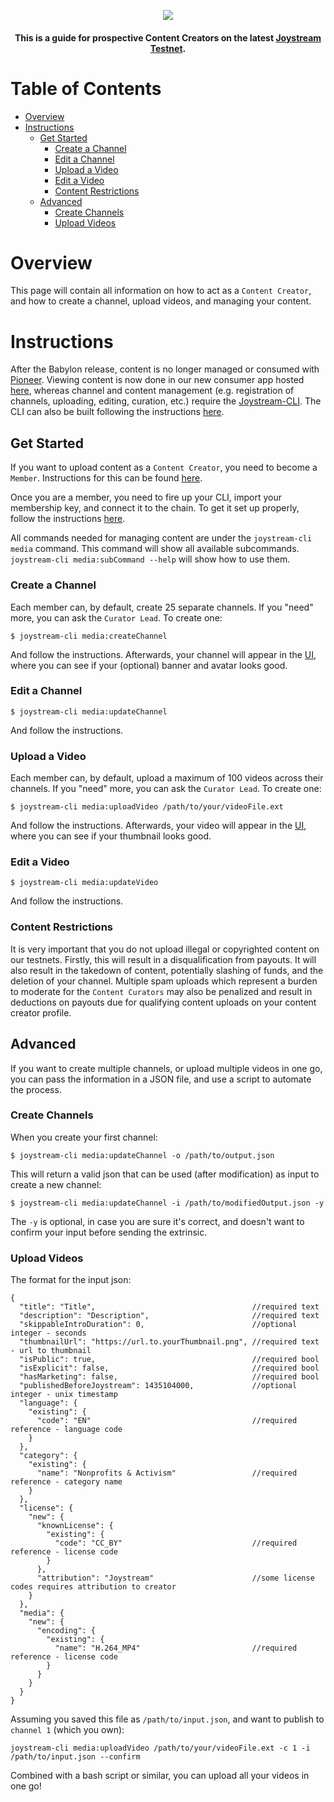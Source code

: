 <p align="center"><img src="img/content-creators.svg"></p>

<div align="center">
  <h4>This is a guide for prospective Content Creators on the latest
  <a href="https://testnet.joystream.org/">Joystream Testnet</a>.<h4>
</div>


Table of Contents
==
<!-- TOC START min:1 max:3 link:true asterisk:false update:true -->
- [Overview](#overview)
- [Instructions](#instructions)
  - [Get Started](#get-started)
    - [Create a Channel](#create-a-channel)
    - [Edit a Channel](#edit-a-channel)
    - [Upload a Video](#upload-a-video)
    - [Edit a Video](#edit-a-video)
    - [Content Restrictions](#content-restrictions)
  - [Advanced](#advanced)
    - [Create Channels](#create-channels)
    - [Upload Videos](#upload-videos)
<!-- TOC END -->


# Overview
This page will contain all information on how to act as a `Content Creator`, and how to create a channel, upload videos, and managing your content.

# Instructions
After the Babylon release, content is no longer managed or consumed with [Pioneer](https://testnet.joystream.org). Viewing content is now done in our new consumer app hosted [here](https://play.joystream.org), whereas channel and content management (e.g. registration of channels, uploading, editing, curation, etc.) require the [Joystream-CLI](https://www.npmjs.com/package/@joystream/cli). The CLI can also be built following the instructions [here](/tools/cli/README.md).

## Get Started
If you want to upload content as a `Content Creator`, you need to become a `Member`. Instructions for this can be found [here](https://github.com/Joystream/helpdesk/#get-started).

Once you are a member, you need to fire up your CLI, import your membership key, and connect it to the chain. To get it set up properly, follow the instructions [here](/tools/cli/README.md).

All commands needed for managing content are under the `joystream-cli media` command. This command will show all available subcommands. `joystream-cli media:subCommand --help` will show how to use them.

### Create a Channel
Each member can, by default, create 25 separate channels. If you "need" more, you can ask the `Curator Lead`.
To create one:
```
$ joystream-cli media:createChannel
```
And follow the instructions. Afterwards, your channel will appear in the [UI](https://play.joystream.org), where you can see if your (optional) banner and avatar looks good.

### Edit a Channel
```
$ joystream-cli media:updateChannel
```
And follow the instructions.

### Upload a Video
Each member can, by default, upload a maximum of 100 videos across their channels. If you "need" more, you can ask the `Curator Lead`.
To create one:
```
$ joystream-cli media:uploadVideo /path/to/your/videoFile.ext
```
And follow the instructions. Afterwards, your video will appear in the [UI](https://play.joystream.org), where you can see if your thumbnail looks good.

### Edit a Video
```
$ joystream-cli media:updateVideo
```
And follow the instructions.

### Content Restrictions
It is very important that you do not upload illegal or copyrighted content on our testnets. Firstly, this will result in a disqualification from payouts. It will also result in the takedown of content, potentially slashing of funds, and the deletion of your channel. Multiple spam uploads which represent a burden to moderate for the `Content Curators` may also be penalized and result in deductions on payouts due for qualifying content uploads on your content creator profile.

## Advanced
If you want to create multiple channels, or upload multiple videos in one go, you can pass the information in a JSON file, and use a script to automate the process.

### Create Channels
When you create your first channel:
```
$ joystream-cli media:updateChannel -o /path/to/output.json
```
This will return a valid json that can be used (after modification) as input to create a new channel:

```
$ joystream-cli media:updateChannel -i /path/to/modifiedOutput.json -y
```

The `-y` is optional, in case you are sure it's correct, and doesn't want to confirm your input before sending the extrinsic.

### Upload Videos
The format for the input json:
```
{
  "title": "Title",                                   //required text
  "description": "Description",                       //required text
  "skippableIntroDuration": 0,                        //optional integer - seconds
  "thumbnailUrl": "https://url.to.yourThumbnail.png", //required text - url to thumbnail
  "isPublic": true,                                   //required bool
  "isExplicit": false,                                //required bool
  "hasMarketing": false,                              //required bool
  "publishedBeforeJoystream": 1435104000,             //optional integer - unix timestamp
  "language": {
    "existing": {
      "code": "EN"                                    //required reference - language code
    }
  },
  "category": {
    "existing": {
      "name": "Nonprofits & Activism"                 //required reference - category name
    }
  },
  "license": {
    "new": {
      "knownLicense": {
        "existing": {
          "code": "CC_BY"                             //required reference - license code
        }
      },
      "attribution": "Joystream"                      //some license codes requires attribution to creator
    }
  },
  "media": {
    "new": {
      "encoding": {
        "existing": {
          "name": "H.264_MP4"                         //required reference - license code
        }
      }
    }
  }
}
```
Assuming you saved this file as `/path/to/input.json`, and want to publish to `channel 1` (which you own):

```
joystream-cli media:uploadVideo /path/to/your/videoFile.ext -c 1 -i /path/to/input.json --confirm
```
Combined with a bash script or similar, you can upload all your videos in one go!
